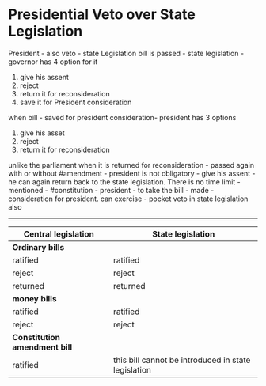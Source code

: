 # Presidential Veto over State Legislation
President - also veto - state Legislation
bill is passed - state legislation - governor has 4 option for it
1. give his assent
2. reject 
3. return it for reconsideration
4. save it for President consideration

when bill - saved for president consideration- president has 3 options

1. give his asset
2. reject
3. return it for reconsideration

unlike the parliament when it is returned for reconsideration - passed again with or without #amendment - president is not obligatory - give his assent - he can again return back to the state legislation. There is no time limit - mentioned - #constitution - president - to take the bill - made - consideration for president.
can exercise - pocket veto in state legislation also

---
| **Central legislation**         | **State legislation**                                   |
| --------------------------- | --------------------------------------------------- |
| **Ordinary bills**               |                                                     |
| ratified                    | ratified                                            |
| reject                      | reject                                              |
| returned                    | returned                                            |
| **money bills**                 |                                                     |
| ratified                    | ratified                                            |
| reject                      | reject                                              |
| **Constitution amendment bill** |                                                     |
| ratified                    | this bill cannot be introduced in state legislation |

